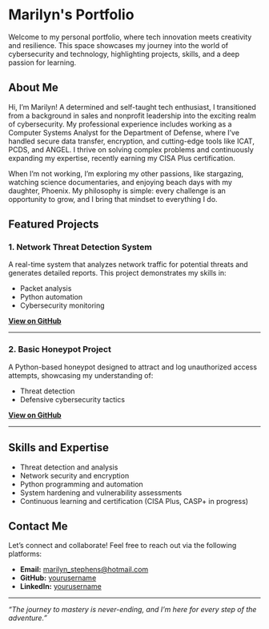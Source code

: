 # Marilyn's Portfolio

Welcome to my personal portfolio, where tech innovation meets creativity and resilience. This space showcases my journey into the world of cybersecurity and technology, highlighting projects, skills, and a deep passion for learning.

## About Me

Hi, I’m Marilyn! A determined and self-taught tech enthusiast, I transitioned from a background in sales and nonprofit leadership into the exciting realm of cybersecurity. My professional experience includes working as a Computer Systems Analyst for the Department of Defense, where I’ve handled secure data transfer, encryption, and cutting-edge tools like ICAT, PCDS, and ANGEL. I thrive on solving complex problems and continuously expanding my expertise, recently earning my CISA Plus certification.

When I’m not working, I’m exploring my other passions, like stargazing, watching science documentaries, and enjoying beach days with my daughter, Phoenix. My philosophy is simple: every challenge is an opportunity to grow, and I bring that mindset to everything I do.

## Featured Projects

### 1. Network Threat Detection System
A real-time system that analyzes network traffic for potential threats and generates detailed reports. This project demonstrates my skills in:
- Packet analysis
- Python automation
- Cybersecurity monitoring

**[View on GitHub](https://github.com/Marilyn2015/NTDS)**

---

### 2. Basic Honeypot Project
A Python-based honeypot designed to attract and log unauthorized access attempts, showcasing my understanding of:
- Threat detection
- Defensive cybersecurity tactics

**[View on GitHub](https://github.com/Marilyn2015/honeypot-)**

---

## Skills and Expertise

- Threat detection and analysis
- Network security and encryption
- Python programming and automation
- System hardening and vulnerability assessments
- Continuous learning and certification (CISA Plus, CASP+ in progress)

## Contact Me

Let’s connect and collaborate! Feel free to reach out via the following platforms:

- **Email:** marilyn_stephens@hotmail.com
- **GitHub:** [yourusername](https://github.com/Marilyn2015)
- **LinkedIn:** [yourusername](https://www.linkedin.com/in/marilynstephens)

---

*“The journey to mastery is never-ending, and I’m here for every step of the adventure.”*
